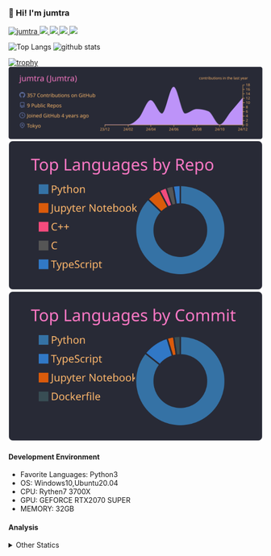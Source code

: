 ### 👋 Hi! I'm jumtra
<p align="left"> 
  <a href="https://github.com/jumtra/jumtra/">
    <img src="https://komarev.com/ghpvc/?username=jumtra" alt="jumtra" />
  </a>
  <a href="http://twitter.com/Jumtra1">
    <img height="20" src="https://img.shields.io/twitter/follow/Jumtra1?label=Twitter&logo=twitter&style=flat" />
  </a>
  <a href="https://github.com/jumtra">
    <img height="20" src="https://img.shields.io/github/followers/jumtra?label=follow&logo=github&style=flat" />
  </a>
  <a href="http://qiita.com/Jumtra">
    <img height="20" src="https://qiita-badge.apiapi.app/s/Jumtra/posts.svg" />
  </a>
  <a href="http://qiita.com/Jumtra">
    <img height="20" src="https://qiita-badge.apiapi.app/s/Jumtra/contributions.svg" />
  </a>
</p>

<p align="left"> 
  <img alt="Top Langs" height="150px" src="https://github-readme-stats.vercel.app/api/top-langs/?username=jumtra&layout=compact&count_private=true&show_icons=true&show_icons=true&theme=onedark" />
  <img alt="github stats" height="150px" src="https://github-readme-stats.vercel.app/api?username=jumtra&count_private=true&show_icons=true&show_icons=true&theme=onedark" />
</p>

[![trophy](https://github-profile-trophy.vercel.app/?username=jumtra&theme=gruvbox)](https://github.com/ryo-ma/github-profile-trophy)
[![](https://raw.githubusercontent.com/jumtra/jumtra/master/profile-summary-card-output/dracula/0-profile-details.svg)](https://github.com/vn7n24fzkq/github-profile-summary-cards)
[![](https://raw.githubusercontent.com/jumtra/jumtra/master/profile-summary-card-output/dracula/1-repos-per-language.svg)](https://github.com/vn7n24fzkq/github-profile-summary-cards)
[![](https://raw.githubusercontent.com/jumtra/jumtra/master/profile-summary-card-output/dracula/2-most-commit-language.svg)](https://github.com/vn7n24fzkq/github-profile-summary-cards)


#### Development Environment

- Favorite Languages: Python3
- OS: Windows10,Ubuntu20.04
- CPU: Rythen7 3700X
- GPU: GEFORCE RTX2070 SUPER
- MEMORY: 32GB

#### Analysis
<details>
  <summary>Other Statics</summary>
<!--START_SECTION:waka-->
![Code Time](http://img.shields.io/badge/Code%20Time-471%20hrs%2044%20mins-blue)

![Profile Views](http://img.shields.io/badge/Profile%20Views-0-blue)

**🐱 My GitHub Data** 

> 📦 413.0 kB Used in GitHub's Storage 
 > 
> 🏆 6 Contributions in the Year 2024
 > 
> 💼 Opted to Hire
 > 
> 📜 12 Public Repositories 
 > 
> 🔑 34 Private Repositories 
 > 
**I'm an Early 🐤** 

```text
🌞 Morning                113 commits         ████░░░░░░░░░░░░░░░░░░░░░   17.17 % 
🌆 Daytime                220 commits         ████████░░░░░░░░░░░░░░░░░   33.43 % 
🌃 Evening                295 commits         ███████████░░░░░░░░░░░░░░   44.83 % 
🌙 Night                  30 commits          █░░░░░░░░░░░░░░░░░░░░░░░░   04.56 % 
```
📅 **I'm Most Productive on Tuesday** 

```text
Monday                   106 commits         ████░░░░░░░░░░░░░░░░░░░░░   16.11 % 
Tuesday                  120 commits         █████░░░░░░░░░░░░░░░░░░░░   18.24 % 
Wednesday                119 commits         █████░░░░░░░░░░░░░░░░░░░░   18.09 % 
Thursday                 80 commits          ███░░░░░░░░░░░░░░░░░░░░░░   12.16 % 
Friday                   66 commits          ███░░░░░░░░░░░░░░░░░░░░░░   10.03 % 
Saturday                 109 commits         ████░░░░░░░░░░░░░░░░░░░░░   16.57 % 
Sunday                   58 commits          ██░░░░░░░░░░░░░░░░░░░░░░░   08.81 % 
```


📊 **This Week I Spent My Time On** 

```text
🕑︎ Time Zone: Asia/Tokyo

💬 Programming Languages: 
Python                   7 hrs 2 mins        ██████████████████░░░░░░░   73.37 % 
YAML                     1 hr 25 mins        ████░░░░░░░░░░░░░░░░░░░░░   14.93 % 
Bash                     41 mins             ██░░░░░░░░░░░░░░░░░░░░░░░   07.20 % 
Git Config               11 mins             █░░░░░░░░░░░░░░░░░░░░░░░░   02.06 % 
JSON                     11 mins             ░░░░░░░░░░░░░░░░░░░░░░░░░   01.93 % 

🔥 Editors: 
VS Code                  9 hrs 35 mins       █████████████████████████   100.00 % 

🐱‍💻 Projects: 
paper-api                9 hrs 27 mins       █████████████████████████   98.68 % 
paper_notify             7 mins              ░░░░░░░░░░░░░░░░░░░░░░░░░   01.32 % 

💻 Operating System: 
Windows                  9 hrs 35 mins       █████████████████████████   100.00 % 
```

**I Mostly Code in Python** 

```text
Python                   39 repos            █████████████████████░░░░   84.78 % 
Jupyter Notebook         3 repos             ██░░░░░░░░░░░░░░░░░░░░░░░   06.52 % 
Dockerfile               1 repo              █░░░░░░░░░░░░░░░░░░░░░░░░   02.17 % 
TypeScript               1 repo              █░░░░░░░░░░░░░░░░░░░░░░░░   02.17 % 
C                        1 repo              █░░░░░░░░░░░░░░░░░░░░░░░░   02.17 % 
```



**Timeline**

![Lines of Code chart](https://raw.githubusercontent.com/jumtra/jumtra/master/assets/bar_graph.png)


 Last Updated on 19/12/2024 19:34:49 UTC
<!--END_SECTION:waka-->
 </details>

